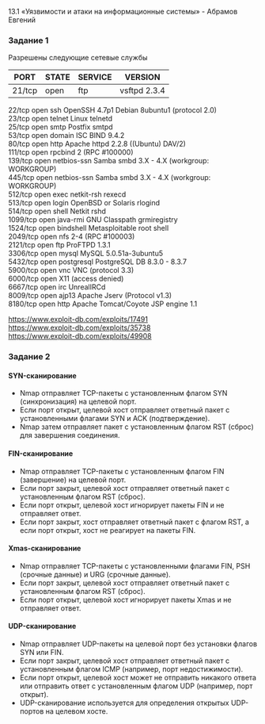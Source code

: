 13.1 «Уязвимости и атаки на информационные системы» - Абрамов Евгений

### Задание 1

Разрешены следующие сетевые службы

| PORT | STATE | SERVICE | VERSION |
|-------|-------|--------|----------|
| 21/tcp | open | ftp | vsftpd 2.3.4 |
22/tcp   open  ssh         OpenSSH 4.7p1 Debian 8ubuntu1 (protocol 2.0)  
23/tcp   open  telnet      Linux telnetd  
25/tcp   open  smtp        Postfix smtpd  
53/tcp   open  domain      ISC BIND 9.4.2  
80/tcp   open  http        Apache httpd 2.2.8 ((Ubuntu) DAV/2)  
111/tcp  open  rpcbind     2 (RPC #100000)  
139/tcp  open  netbios-ssn Samba smbd 3.X - 4.X (workgroup: WORKGROUP)   
445/tcp  open  netbios-ssn Samba smbd 3.X - 4.X (workgroup: WORKGROUP)   
512/tcp  open  exec        netkit-rsh rexecd  
513/tcp  open  login       OpenBSD or Solaris rlogind  
514/tcp  open  shell       Netkit rshd  
1099/tcp open  java-rmi    GNU Classpath grmiregistry  
1524/tcp open  bindshell   Metasploitable root shell  
2049/tcp open  nfs         2-4 (RPC #100003)  
2121/tcp open  ftp         ProFTPD 1.3.1  
3306/tcp open  mysql       MySQL 5.0.51a-3ubuntu5  
5432/tcp open  postgresql  PostgreSQL DB 8.3.0 - 8.3.7  
5900/tcp open  vnc         VNC (protocol 3.3)  
6000/tcp open  X11         (access denied)  
6667/tcp open  irc         UnrealIRCd  
8009/tcp open  ajp13       Apache Jserv (Protocol v1.3)  
8180/tcp open  http        Apache Tomcat/Coyote JSP engine 1.1  
  
https://www.exploit-db.com/exploits/17491  
https://www.exploit-db.com/exploits/35738  
https://www.exploit-db.com/exploits/49908  

### Задание 2

#### SYN-сканирование

* Nmap отправляет TCP-пакеты с установленным флагом SYN (синхронизация) на целевой порт.
* Если порт открыт, целевой хост отправляет ответный пакет с установленными флагами SYN и ACK (подтверждение).
* Nmap затем отправляет пакет с установленным флагом RST (сброс) для завершения соединения.

#### FIN-сканирование

* Nmap отправляет TCP-пакеты с установленным флагом FIN (завершение) на целевой порт.
* Если порт закрыт, целевой хост отправляет ответный пакет с установленным флагом RST (сброс).
* Если порт открыт, целевой хост игнорирует пакеты FIN и не отправляет ответ.
* Если порт закрыт, хост отправляет ответный пакет с флагом RST, а если порт открыт, хост не реагирует на пакеты FIN.

#### Xmas-сканирование

* Nmap отправляет TCP-пакеты с установленными флагами FIN, PSH (срочные данные) и URG (срочные данные).
* Если порт закрыт, целевой хост отправляет ответный пакет с установленным флагом RST (сброс).
* Если порт открыт, целевой хост игнорирует пакеты Xmas и не отправляет ответ.

#### UDP-сканирование

* Nmap отправляет UDP-пакеты на целевой порт без установки флагов SYN или FIN.
* Если порт закрыт, целевой хост отправляет ответный пакет с установленным флагом ICMP (например, порт недостижимости).
* Если порт открыт, целевой хост может не отправить никакого ответа или отправить ответ с установленным флагом UDP (например, порт открыт).
* UDP-сканирование используется для определения открытых UDP-портов на целевом хосте.